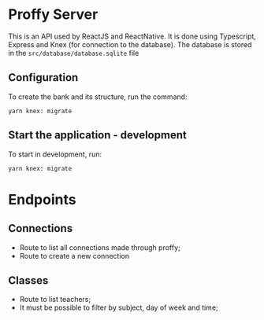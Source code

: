 # Proffy Server

This is an API used by ReactJS and ReactNative.
It is done using Typescript, Express and Knex (for connection to the database).
The database is stored in the `src/database/database.sqlite` file

## Configuration

To create the bank and its structure, run the command:
```
yarn knex: migrate
```

## Start the application - development

To start in development, run:
```
yarn knex: migrate
```

# Endpoints

## Connections

- Route to list all connections made through proffy;
- Route to create a new connection

## Classes

- Route to list teachers;
 - It must be possible to filter by subject, day of week and time;
